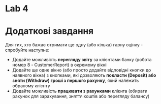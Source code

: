 # Lab 4
# Додаткові завдання 
Для тих, хто бажає отримати ще одну (або кілька) гарну оцінку - спробуйте наступне: 
- Додайте можливість **перегляду звіту** за клієнтами банку (робота номер 8 - CustomerReport) в окремому вікні 
-  Додайте ще одне вікно (або просто додайте відповідні кнопки до наявного вікна) з кнопками, які дозволяють **покласти (Deposit) або зняти (Withdraw) гроші з першого рахунку**, який належить обраному клієнту 
- Додайте можливість **працювати з рахунками** клієнта (обирати рахунок для зарахування, зняття коштів або перегляду балансу)